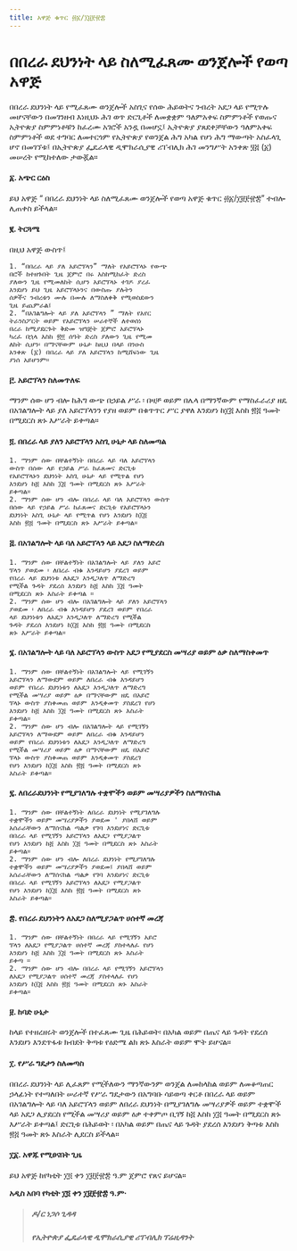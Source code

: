 ```yaml
---
title: አዋጅ ቁጥር ፴፩/፲፱፻፹፰
---
```


# በበረራ ደህንነት ላይ ስለሚፈጸሙ ወንጀሎች የወጣ አዋጅ

በበረራ ደህንነት ላይ የሚፈጸሙ ወንጀሎች አስጊና የሰው
ሕይወትና ንብረት አደጋ ላይ የሚጥሉ መሆናቸውን
በመገንዘብ እነዚህኑ ሕገ ወጥ ድርጊቶች ለመቋቋም ዓለምአቀፍ
ስምምነቶች የወጡና ኢትዮጵያ ስምምነቶቹን ከፈረሙ አገሮች
አንዷ በመሆኗ፤
ኢትዮጵያ ያጸደቀቻቸውን ዓለምአቀፍ ስምምነቶች ወደ
ተግባር ለመተርጎም የኢትዮጵያ የወንጀል ሕግ አካል የሆነ ሕግ
ማውጣት አስፈላጊ ሆኖ በመገኘቱ፤
በኢትዮጵያ ፌዴራላዊ ዲሞክራሲያዊ ሪፐብሊክ ሕገ
መንግሥት አንቀጽ ፶፭ (፩) መሠረት የሚከተለው ታውጇል።

#### ፩. አጭር ርዕስ

ይህ አዋጅ “ በበረራ ደህንነት ላይ ስለሚፈጸሙ ወንጀሎች
የወጣ አዋጅ ቁጥር ፴፩/፲፱፻፹፰” ተብሎ ሊጠቀስ ይችላል።

#### ፪. ትርጓሜ

በዚህ አዋጅ ውስጥ፤

    1. “በበረራ ላይ ያለ አይሮፕላን” ማለት የአይሮፕላኑ የውጭ
    በሮች ከተዘጉበት ጊዜ ጀምሮ በሩ እስከሚከፈት ድረስ
    ያለውን ጊዜ የሚመለከት ሲሆን አይሮፕላኑ ተገዶ ያረፈ
    እንደሆነ ይህ ጊዜ አይሮፕላኑንና በውስጡ ያሉትን
    ሰዎችና ንብረቱን ሙሉ በሙሉ ለማስለቀቅ የሚወስደውን
    ጊዜ ይጨምራል፤
    2. “በአገልግሎት ላይ ያለ አይሮፕላን ” ማለት የአየር
    ትራንስፖርት ወይም የአይሮፕላን ሠራተኞች ለተወሰነ
    በረራ ከሚያደርጉት ቅድመ ዝግጅት ጀምሮ አይሮፕላኑ
    ካረፈ በኋላ እስከ ፳፬ ሰዓት ድረስ ያለውን ጊዜ የሚመ
    ለከት ሲሆን፡ በማናቸውም ሁኔታ ከዚህ በላይ በንዑስ
    አንቀጽ (፩) በበረራ ላይ ያለ አይሮፕላን ከሚሸፍነው ጊዜ
    ያነሰ አይሆንም።

#### ፫. አይሮፕላን ስለመጥለፍ

ማንም ሰው ሆን ብሎ ከሕግ ውጭ በኃይል ሥራ ፡ በዛቻ ወይም
በሌላ በማንኛውም የማስፈራሪያ ዘዴ በአገልግሎት ላይ ያለ
አይሮፕላንን የያዘ ወይም በቁጥጥር ሥር ያዋለ እንደሆነ ከ፲፭
እስከ ፳፭ ዓመት በሚደርስ ጽኑ እሥራት ይቀጣል።

#### ፬. በበረራ ላይ ያለን አይሮፕላን አስጊ ሁኔታ ላይ ስለመጣል

    1. ማንም ሰው በቸልተኝነት በበረራ ላይ ባለ አይሮፕላን
    ውስጥ በሰው ላይ የኃይል ሥራ ከፈጸመና ድርጊቱ
    የአይሮፕላኑን ደህንነት አስጊ ሁኔታ ላይ የሚጥል የሆነ
    እንደሆነ ከ፭ እስከ ፲፭ ዓመት በሚደርስ ጽኑ እሥራት
    ይቀጣል።
    2. ማንም ሰው ሆን ብሎ በበረራ ላይ ባለ አይሮፕላን ውስጥ
    በሰው ላይ የኃይል ሥራ ከፈጸመና ድርጊቱ የአይሮፕላኑን
    ደህንነት አስጊ ሁኔታ ላይ የሚጥል የሆነ እንደሆነ ከ፲፭
    እስከ ፳፭ ዓመት በሚደርስ ጽኑ እሥራት ይቀጣል።

#### ፭. በአገልግሎት ላይ ባለ አይሮፕላን ላይ አደጋ ስለማድረስ

    1. ማንም ሰው በቸልተኝነት በአገልግሎት ላይ ያለን አይሮ
    ፕላን ያወደመ ፡ ለበረራ ብቁ እንዳይሆን ያደረገ ወይም
    የበረራ ላይ ደህንነቱ ለአደጋ እንዲጋለጥ ለማድረግ
    የሚችል ጉዳት ያደረሰ እንደሆነ ከ፭ እስከ ፲፭ ዓመት
    በሚደርስ ጽኑ እስራት ይቀጣል ።
    2. ማንም ሰው ሆን ብሎ በአገልግሎት ላይ ያለን አይሮፕላን
    ያወደመ ፡ ለበረራ ብቁ እንዳይሆን ያደረገ ወይም የበረራ
    ላይ ደህንነቱን ለአደጋ እንዲጋለጥ ለማድረግ የሚችል
    ጉዳት ያደረሰ እንደሆነ ከ፲፭ እስከ ፳፭ ዓመት በሚደርስ
    ጽኑ እሥራት ይቀጣል።

#### ፮. በአገልግሎት ላይ ባለ አይሮፕላን ውስጥ አደጋ የሚያደርስ መሣሪያ ወይም ዕቃ ስለማስቀመጥ

    1. ማንም ሰው በቸልተኝነት በአገልግሎት ላይ የሚገኝን
    አይሮፕላን ለማውደም ወይም ለበረራ ብቁ እንዳይሆን
    ወይም የበረራ ደህንነቱን ለአደጋ እንዲጋለጥ ለማድረግ
    የሚችል መሣሪያ ወይም ዕቃ በማናቸውም ዘዴ በአይሮ
    ፕላኑ ውስጥ ያስቀመጠ ወይም እንዲቀመጥ ያስደረገ የሆነ
    እንደሆነ ከ፭ እስከ ፲፭ ዓመት በሚደርስ ጽኑ እስራት
    ይቀጣል።
    2. ማንም ሰው ሆን ብሎ በአገልግሎት ላይ የሚገኝን
    አይሮፕላን ለማውደም ወይም ለበረራ ብቁ እንዳይሆን
    ወይም የበረራ ደህንነቱን ለአደጋ እንዲጋለጥ ለማድረግ
    የሚችል መሣሪያ ወይም ዕቃ በማናቸውም ዘዴ በአይሮ
    ፕላኑ ውስጥ ያስቀመጠ ወይም እንዲቀመጥ ያስደረገ
    የሆነ እንደሆነ ከ፲፭ እስከ ፳፭ ዓመት በሚደርስ ጽኑ
    እስራት ይቀጣል።

#### ፯. ለበረራደህንነት የሚያገለግሉ ተቋሞችን ወይም መሣሪያዎችን ስለማሰናከል

    1. ማንም ሰው በቸልተኝነት ለበረራ ደህንነት የሚያገለግሉ
    ተቋሞችን ወይም መሣሪያዎችን ያወደመ ' ያበላሸ ወይም
    አሰራራቸውን ለማሰናከል ጣልቃ የገባ እንደሆነና ድርጊቱ
    በበረራ ላይ የሚገኝን አይሮፕላን ለአደጋ የሚያጋልጥ
    የሆነ እንደሆነ ከ፭ እስከ ፲፭ ዓመት በሚደርስ ጽኑ እስራት
    ይቀጣል።
    2. ማንም ሰው ሆን ብሎ ለበረራ ደህንነት የሚያገለግሉ
    ተቋሞችን ወይም መሣሪያዎችን ያወደመ፤ ያበላሸ ወይም
    አሰራራቸውን ለማሰናከል ጣልቃ የገባ እንደሆነና ድርጊቱ
    በበረራ ላይ የሚገኝን አይሮፕላን ለአደጋ የሚያጋልጥ
    የሆነ እንደሆነ ከ፲፭ እስከ ፳፭ ዓመት በሚደርስ ጽኑ
    እስራት ይቀጣል።

#### ፰. የበረራ ደህንነትን ለአደጋ ስለሚያጋልጥ ሀሰተኛ መረጃ

    1. ማንም ሰው በቸልተኝነት በበረራ ላይ የሚገኝን አይሮ
    ፕላን ለአደጋ የሚያጋልጥ ሀሰተኛ መረጃ ያስተላለፈ የሆነ
    እንደሆነ ከ፭ እስከ ፲፭ ዓመት በሚደርስ ጽኑ እስራት
    ይቀጣ ።
    2. ማንም ሰው ሆን ብሎ በበረራ ላይ የሚገኝን አይሮፕላን
    ለአደጋ የሚያጋልጥ ሀሰተኛ መረጃ ያስተላለፈ የሆነ
    አንደሆነ ከ፲፭ እስከ ፳፭ ዓመት በሚደርስ ጽኑ እስራት
    ይቀጣል።

#### ፱. ከባድ ሁኔታ

ከላይ የተዘረዘሩት ወንጀሎች በተፈጸሙ ጊዜ በሕይወት፡
በአካል ወይም በጤና ላይ ጉዳት የደረሰ እንደሆነ እንደጥፋቱ
ክብደት ቅጣቱ የዕድሜ ልክ ጽኑ እስራት ወይም ሞት ይሆናል።

#### ፲. የሥራ ግዴታን ስለመጣስ

በበረራ ደህንነት ላይ ሊፈጸም የሚችለውን ማንኛውንም
ወንጀል ለመከላከል ወይም ለመቆጣጠር ኃላፊነት የተጣለበት
ሠራተኛ የሥራ ግዴታውን በአግባቡ ሳይወጣ ቀርቶ በበረራ
ላይ ወይም በአገልግሎት ላይ ባለ አይሮፕላን ወይም ለበረራ
ደህንነት በሚያገለግሉ መሣሪያዎች ወይም ተቋሞች ላይ አደጋ
ሊያደርስ የሚችል መሣሪያ ወይም ዕቃ ተቀምጦ ቢገኝ ከ፭
እስከ ፲፭ ዓመት በሚደርስ ጽኑ እሥራት ይቀጣል፤ ድርጊቱ
በሕይወት ፡ በአካል ወይም በጤና ላይ ጉዳት ያደረሰ እንደሆነ
ቅጣቱ እስከ ፳፭ ዓመት ጽኑ እስራት ሊደርስ ይችላል።

#### ፲፩. አዋጁ የሚፀናበት ጊዜ

ይህ አዋጅ ከየካቲት ፲፬ ቀን ፲፱፻፹፰ ዓ.ም ጀምሮ የጸና
ይሆናል።

**አዲስ አበባ የካቲት ፲፬ ቀን ፲፱፻፹፰ ዓ.ም·**

> ##### ዶ/ር ነጋሶ ጊዳዳ
>
> ##### የኢትዮጵያ ፌዴራላዊ ዲሞክራሲያዊ ሪፐብሊክ ፕሬዚዳንት